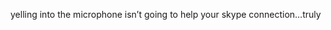 <!--
id: 205355158
link: http://kevinisom.info/post/205355158/yelling-into-the-microphone-isnt-going-to-help
slug: yelling-into-the-microphone-isnt-going-to-help
date: Tue Oct 06 2009 11:16:33 GMT+1300 (NZDT)
raw: {"blog_name":"kevinisom","id":205355158,"post_url":"http://kevinisom.info/post/205355158/yelling-into-the-microphone-isnt-going-to-help","slug":"yelling-into-the-microphone-isnt-going-to-help","type":"text","date":"2009-10-05 22:16:33 GMT","timestamp":1254780993,"state":"published","format":"html","reblog_key":"iaX42Jlp","tags":[],"short_url":"http://tmblr.co/Zw68YyCFNYM","highlighted":[],"feed_item":"http://twitter.com/kev_nz/statuses/4638390779","from_feed_id":"650289","note_count":0,"title":null,"body":"<p>yelling into the microphone isn&#8217;t going to help your skype connection&#8230;truly</p>"}
publish: 2009-10-06
tags: 
title: null
-->


yelling into the microphone isn’t going to help your skype
connection…truly


